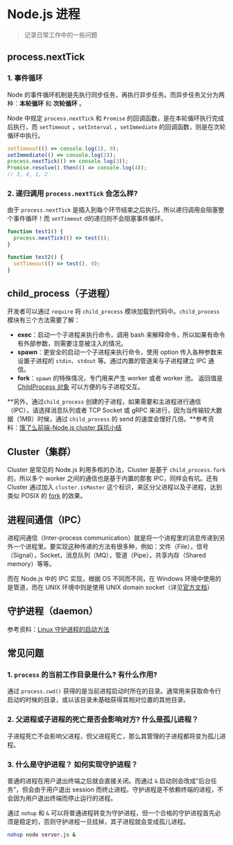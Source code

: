 Node.js 进程
=========================
> 记录日常工作中的一些问题

## process.nextTick

### 1. 事件循环

Node 的事件循环机制是先执行同步任务，再执行异步任务。而异步任务又分为两种：**本轮循环** 和 **次轮循环** 。

Node 中规定 `process.nextTick` 和 `Promise` 的回调函数，是在本轮循环执行完成后执行，而 `setTimeout` ，`setInterval` ，`setImmediate` 的回调函数，则是在次轮循环中执行。

```javascript
setTimeout(() => console.log(1), 0);
setImmediate(() => console.log(2));
process.nextTick(() => console.log(3));
Promise.resolve().then(() => console.log(4));
// 3, 4, 1, 2
```

### 2. 递归调用 `process.nextTick` 会怎么样? 

由于 `process.nextTick` 是插入到每个环节结束之后执行。所以递归调用会阻塞整个事件循环！而 `setTimeout` d的递归则不会阻塞事件循环。

```javascript
function test1() { 
  process.nextTick(() => test());
}

function test2() { 
  setTimeout(() => test(), 0);
}
```

## child_process（子进程）

开发者可以通过 `require` 将 `child_process` 模块加载到代码中。`child_process` 模块有三个方法需要了解：

- **exec**：启动一个子进程来执行命令，调用 bash 来解释命令，所以如果有命令有外部参数，则需要注意被注入的情况。
- **spawn**：更安全的启动一个子进程来执行命令，使用 option 传入各种参数来设置子进程的 `stdin`、`stdout` 等。通过内置的管道来与子进程建立 IPC 通信。
- **fork**：`spawn` 的特殊情况，专门用来产生 worker 或者 worker 池。 返回值是 [ChildProcess ](https://zhuanlan.zhihu.com/p/goog_1177605021)[对象](https://link.zhihu.com/?target=https%3A//nodejs.org/dist/latest-v7.x/docs/api/child_process.html%23child_process_class_childprocess) 可以方便的与子进程交互。

**另外，通过`child_process` 创建的子进程，如果需要和主进程进行通信（IPC），请选择消息队列或者 TCP Socket 或 gRPC 来进行，因为当传输较大数据（1MB）时候，通过 `child_process` 的 send 的速度会慢好几倍。**参考资料：[饿了么前端-Node.js cluster 踩坑小结](https://zhuanlan.zhihu.com/p/27069865)

## Cluster（集群）

Cluster 是常见的 Node.js 利用多核的办法，Cluster 是基于 `child_process.fork` 的，所以多个 worker 之间的通信也是基于内置的那套 IPC，同样会有坑。还有 Cluster 通过加入 `cluster.isMaster` 这个标识，来区分父进程以及子进程，达到类似 POSIX 的 [fork](http://man7.org/linux/man-pages/man2/fork.2.html) 的效果。

## 进程间通信（IPC）

进程间通信（Inter-process communication）就是将一个进程里的消息传递到另外一个进程里。要实现这种传递的方法有很多种，例如：文件（File），信号（Signal），Socket，消息队列（MQ），管道（Pipe），共享内存（Shared memory）等等。

而在 Node.js 中的 IPC 实现，根据 OS 不同而不同，在 Windows 环境中使用的是管道，而在 UNIX 环境中则是使用 UNIX domain socket（详见[官方文档](https://github.com/nodejs/node/blob/bfade5aacd639fbac920647bf1ca4a6fb6df9e0d/doc/api/net.md#ipc-support)）

## 守护进程（daemon）

参考资料：[Linux 守护进程的启动方法](http://www.ruanyifeng.com/blog/2016/02/linux-daemon.html)

## 常见问题 

### 1. `process` 的当前工作目录是什么? 有什么作用?

通过 `process.cwd()` 获得的是当前进程启动时所在的目录。通常用来获取命令行启动的时候的目录，或以该目录未基础获得其相对位置的其他目录。

### 2. 父进程或子进程的死亡是否会影响对方? 什么是孤儿进程？

子进程死亡不会影响父进程，但父进程死亡，那么其管理的子进程都将变为孤儿进程。

### 3. 什么是守护进程？ 如何实现守护进程？

普通的进程在用户退出终端之后就会直接关闭。而通过 `&` 启动则会改成“后台任务”，但会由于用户退出 session 而终止进程。守护进程是不依赖终端的进程，不会因为用户退出终端而停止运行的进程。

通过 `nohup` 和 `&` 可以将普通进程转变为守护进程，但一个合格的守护进程首先必须是稳定的，否则守护进程一旦挂掉，其子进程就会变成孤儿进程。

```bash
nohup node server.js &
```

